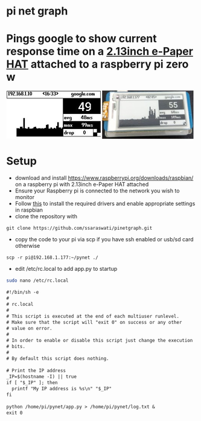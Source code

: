# pi net graph


# Pings google to show current response time on a [2.13inch e-Paper HAT](https://www.waveshare.com/wiki/2.13inch_e-Paper_HAT) attached to a raspberry pi zero w
![alt text](sample-out.jpg "Example E-Ink output") ![alt text](demo.jpg "Example E-Ink output")

# Setup
- download and install https://www.raspberrypi.org/downloads/raspbian/ on a raspberry pi with 2.13inch e-Paper HAT attached
- Ensure your Raspberry pi is connected to the network you wish to monitor
- Follow [this](https://www.waveshare.com/wiki/2.13inch_e-Paper_HAT#Installing_libraries_required) to install the required drivers and enable appropriate settings in raspbian
- clone the repository with
```
git clone https://github.com/ssaraswati/pinetgraph.git
```
- copy the code to your pi via scp if you have ssh enabled or usb/sd card otherwise
```
scp -r pi@192.168.1.177:~/pynet ./
```
- edit /etc/rc.local to add app.py to startup 
```bash
sudo nano /etc/rc.local
```
```config 
#!/bin/sh -e
#
# rc.local
#
# This script is executed at the end of each multiuser runlevel.
# Make sure that the script will "exit 0" on success or any other
# value on error.
#
# In order to enable or disable this script just change the execution
# bits.
#
# By default this script does nothing.

# Print the IP address
_IP=$(hostname -I) || true
if [ "$_IP" ]; then
  printf "My IP address is %s\n" "$_IP"
fi

python /home/pi/pynet/app.py > /home/pi/pynet/log.txt &
exit 0
```
